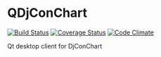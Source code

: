 

# QDjConChart

[![Build Status](https://travis-ci.org/RedBeardCode/QDjConChart.svg?branch=master)](https://travis-ci.org/RedBeardCode/QDjConChart)
[![Coverage Status](https://coveralls.io/repos/github/RedBeardCode/QDjConChart/badge.svg?branch=master)](https://coveralls.io/github/RedBeardCode/QDjConChart?branch=master)
[![Code Climate](https://codeclimate.com/github/RedBeardCode/QDjConChart/badges/gpa.svg)](https://codeclimate.com/github/RedBeardCode/QDjConChart)


Qt desktop client for DjConChart

